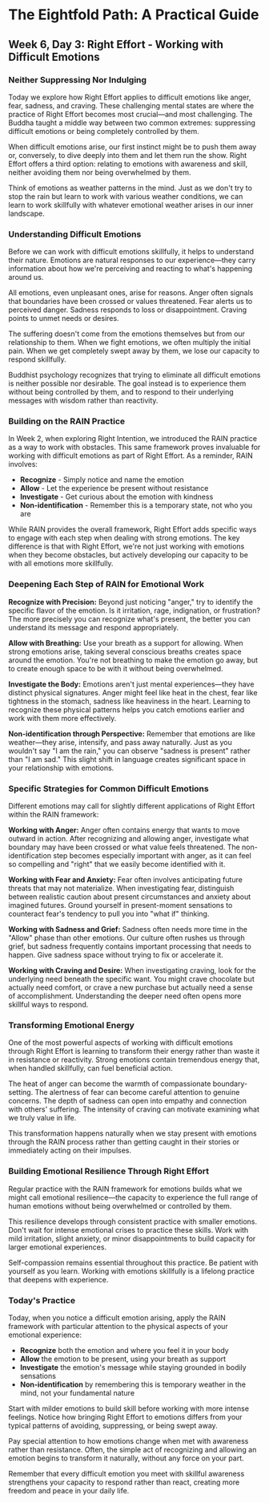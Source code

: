 # The Eightfold Path: A Practical Guide
## Week 6, Day 3: Right Effort - Working with Difficult Emotions

### Neither Suppressing Nor Indulging

Today we explore how Right Effort applies to difficult emotions like anger, fear, sadness, and craving. These challenging mental states are where the practice of Right Effort becomes most crucial—and most challenging. The Buddha taught a middle way between two common extremes: suppressing difficult emotions or being completely controlled by them.

When difficult emotions arise, our first instinct might be to push them away or, conversely, to dive deeply into them and let them run the show. Right Effort offers a third option: relating to emotions with awareness and skill, neither avoiding them nor being overwhelmed by them.

Think of emotions as weather patterns in the mind. Just as we don't try to stop the rain but learn to work with various weather conditions, we can learn to work skillfully with whatever emotional weather arises in our inner landscape.

### Understanding Difficult Emotions

Before we can work with difficult emotions skillfully, it helps to understand their nature. Emotions are natural responses to our experience—they carry information about how we're perceiving and reacting to what's happening around us.

All emotions, even unpleasant ones, arise for reasons. Anger often signals that boundaries have been crossed or values threatened. Fear alerts us to perceived danger. Sadness responds to loss or disappointment. Craving points to unmet needs or desires.

The suffering doesn't come from the emotions themselves but from our relationship to them. When we fight emotions, we often multiply the initial pain. When we get completely swept away by them, we lose our capacity to respond skillfully.

Buddhist psychology recognizes that trying to eliminate all difficult emotions is neither possible nor desirable. The goal instead is to experience them without being controlled by them, and to respond to their underlying messages with wisdom rather than reactivity.

### Building on the RAIN Practice

In Week 2, when exploring Right Intention, we introduced the RAIN practice as a way to work with obstacles. This same framework proves invaluable for working with difficult emotions as part of Right Effort. As a reminder, RAIN involves:

- **Recognize** - Simply notice and name the emotion
- **Allow** - Let the experience be present without resistance  
- **Investigate** - Get curious about the emotion with kindness
- **Non-identification** - Remember this is a temporary state, not who you are

While RAIN provides the overall framework, Right Effort adds specific ways to engage with each step when dealing with strong emotions. The key difference is that with Right Effort, we're not just working with emotions when they become obstacles, but actively developing our capacity to be with all emotions more skillfully.

### Deepening Each Step of RAIN for Emotional Work

**Recognize with Precision:**
Beyond just noticing "anger," try to identify the specific flavor of the emotion. Is it irritation, rage, indignation, or frustration? The more precisely you can recognize what's present, the better you can understand its message and respond appropriately.

**Allow with Breathing:**
Use your breath as a support for allowing. When strong emotions arise, taking several conscious breaths creates space around the emotion. You're not breathing to make the emotion go away, but to create enough space to be with it without being overwhelmed.

**Investigate the Body:**
Emotions aren't just mental experiences—they have distinct physical signatures. Anger might feel like heat in the chest, fear like tightness in the stomach, sadness like heaviness in the heart. Learning to recognize these physical patterns helps you catch emotions earlier and work with them more effectively.

**Non-identification through Perspective:**
Remember that emotions are like weather—they arise, intensify, and pass away naturally. Just as you wouldn't say "I am the rain," you can observe "sadness is present" rather than "I am sad." This slight shift in language creates significant space in your relationship with emotions.

### Specific Strategies for Common Difficult Emotions

Different emotions may call for slightly different applications of Right Effort within the RAIN framework:

**Working with Anger:**
Anger often contains energy that wants to move outward in action. After recognizing and allowing anger, investigate what boundary may have been crossed or what value feels threatened. The non-identification step becomes especially important with anger, as it can feel so compelling and "right" that we easily become identified with it.

**Working with Fear and Anxiety:**
Fear often involves anticipating future threats that may not materialize. When investigating fear, distinguish between realistic caution about present circumstances and anxiety about imagined futures. Ground yourself in present-moment sensations to counteract fear's tendency to pull you into "what if" thinking.

**Working with Sadness and Grief:**
Sadness often needs more time in the "Allow" phase than other emotions. Our culture often rushes us through grief, but sadness frequently contains important processing that needs to happen. Give sadness space without trying to fix or accelerate it.

**Working with Craving and Desire:**
When investigating craving, look for the underlying need beneath the specific want. You might crave chocolate but actually need comfort, or crave a new purchase but actually need a sense of accomplishment. Understanding the deeper need often opens more skillful ways to respond.

### Transforming Emotional Energy

One of the most powerful aspects of working with difficult emotions through Right Effort is learning to transform their energy rather than waste it in resistance or reactivity. Strong emotions contain tremendous energy that, when handled skillfully, can fuel beneficial action.

The heat of anger can become the warmth of compassionate boundary-setting. The alertness of fear can become careful attention to genuine concerns. The depth of sadness can open into empathy and connection with others' suffering. The intensity of craving can motivate examining what we truly value in life.

This transformation happens naturally when we stay present with emotions through the RAIN process rather than getting caught in their stories or immediately acting on their impulses.

### Building Emotional Resilience Through Right Effort

Regular practice with the RAIN framework for emotions builds what we might call emotional resilience—the capacity to experience the full range of human emotions without being overwhelmed or controlled by them.

This resilience develops through consistent practice with smaller emotions. Don't wait for intense emotional crises to practice these skills. Work with mild irritation, slight anxiety, or minor disappointments to build capacity for larger emotional experiences.

Self-compassion remains essential throughout this practice. Be patient with yourself as you learn. Working with emotions skillfully is a lifelong practice that deepens with experience.

### Today's Practice

Today, when you notice a difficult emotion arising, apply the RAIN framework with particular attention to the physical aspects of your emotional experience:

- **Recognize** both the emotion and where you feel it in your body  
- **Allow** the emotion to be present, using your breath as support  
- **Investigate** the emotion's message while staying grounded in bodily sensations  
- **Non-identification** by remembering this is temporary weather in the mind, not your fundamental nature

Start with milder emotions to build skill before working with more intense feelings. Notice how bringing Right Effort to emotions differs from your typical patterns of avoiding, suppressing, or being swept away.

Pay special attention to how emotions change when met with awareness rather than resistance. Often, the simple act of recognizing and allowing an emotion begins to transform it naturally, without any force on your part.

Remember that every difficult emotion you meet with skillful awareness strengthens your capacity to respond rather than react, creating more freedom and peace in your daily life.